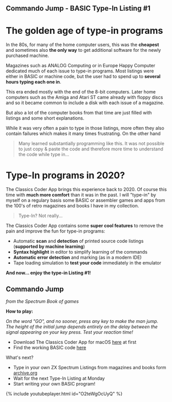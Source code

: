 ## Commando Jump - BASIC Type-In Listing #1

# The golden age of type-in programs
 
In the 80s, for many of the home computer users, this was the **cheapest** and sometimes also **the only way** to get additional software for the newly purchased machine.
 
Magazines such as ANALOG Computing or in Europe Happy Computer dedicated much of each issue to type-in programs. Most listings were either in BASIC or machine code, but the user had to spend up to **several hours typing each one in**. 
 
This era ended mostly with the end of the 8-bit computers. Later home computers such as the Amiga and Atari ST came already with floppy discs and so it became common to include a disk with each issue of a magazine. 
 
But also a lot of the computer books from that time are just filled with listings and some short explanations.
 
While it was very often a pain to type in those listings, more often they also contain failures which makes it many times frustrating. On the other hand

>Many learned substantially programming like this. It was not possible to just copy & paste the code and therefore more time to understand the code while type in...
 
 
# Type-In programs in 2020?
 
The Classics Coder App brings this experience back to 2020. Of course this time with **much more comfort** than it was in the past.
I will "type-in" by myself on a regulary basis some BASIC or assembler games and apps from the 100's of retro magazines and books I have in my collection.
 
> Type-In? Not really...
 
The Classics Coder App contains some **super cool features** to remove the pain and improve the fun for type-in programs:
 
- Automatic **scan** and **detection** of printed source code listings (**supported by machine learning**)
- **Syntax highlight** in editor to simplify learning of the commands
- **Automatic error detection** and marking (as in a modern IDE)
- Tape loading simulation to **test your code** immediately in the emulator
 
**And now... enjoy the type-in Listing #1!**
 
## Commando Jump
*from the Spectrum Book of games*
 
**How to play:**

*On the word "GO", and no sooner, press any key to make the man jump. The height of the initial jump depends entirely on the delay between the signal appearing on your key press. Test your reaction time!*

 
- Download The Classics Coder App for macOS [here](http://www.classicscoder.com/downloads/classics-coder-1.0.1.zip) at first
- Find the working BASIC code [here](https://github.com/rogerboesch/classicscoder/blob/master/zxspectrum/basic-listings/COMMANDO-JUMP.BAS)


What's next?

- Type in your own ZX Spectrum Listings from magazines and books form [archive.org](https://archive.org/search.php?query=zx%20spectrum&and[]=mediatype%3A%22texts%22&and[]=languageSorter%3A%22English%22)
- Wait for the next Type-In Listing at Monday
- Start writing your own BASIC program!


{% include youtubeplayer.html id="O2teWgOcUyQ" %}